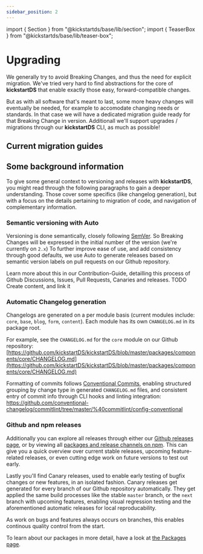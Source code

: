 ```yaml
---
sidebar_position: 2
---
```


import { Section } from "@kickstartds/base/lib/section";
import { TeaserBox } from "@kickstartds/base/lib/teaser-box";

# Upgrading

We generally try to avoid Breaking Changes, and thus the need for explicit migration. We've tried very hard to find abstractions for the core of **kickstartDS** that enable exactly those easy, forward-compatible changes.

But as with all software that's meant to last, some more heavy changes will eventually be needed, for example to accomodate changing needs or standards. In that case we will have a dedicated migration guide ready for that Breaking Change in version. Additionall we'll support upgrades / migrations through our **kickstartDS** CLI, as much as possible!

## Current migration guides

<Section ks-theme="docs" spaceBefore="none" spaceAfter="none" width="full">
  <TeaserBox
    link={{
      size: 'small',
      href: '/docs/guides/migrations/upgrade-2.0.0',
      label: "Follow Guide",
      variant: "outline",
    }}
    text="Upgrade to our first Open Source-available release"
    topic="Migration to 2.x"
  />
</Section>

## Some background information

To give some general context to versioning and releases with **kickstartDS**, you might read through the following paragraphs to gain a deeper understanding. Those cover some specifics (like changelog generation), but with a focus on the details pertaining to migration of code, and navigation of complementary information.

### Semantic versioning with Auto

Versioning is done semantically, closely following [SemVer](https://semver.org/lang/de/). So Breaking Changes will be expressed in the initial number of the version (we're currently on `2.x`)
To further improve ease of use, and add consistency through good defaults, we use Auto to generate releases based on semantic version labels on pull requests on our Github repository.

Learn more about this in our Contribution-Guide, detailling this process of Github Discussions, Issues, Pull Requests, Canaries and releases. TODO Create content, and link it

### Automatic Changelog generation

Changelogs are generated on a per module basis (current modules include: `core`, `base`, `blog`, `form`, `content`). Each module has its own `CHANGELOG.md` in its package root.

For example, see the `CHANGELOG.md` for the `core` module on our Github repository:  
[https://github.com/kickstartDS/kickstartDS/blob/master/packages/components/core/CHANGELOG.md](https://github.com/kickstartDS/kickstartDS/blob/master/packages/components/core/CHANGELOG.md)

Formatting of commits follows [Conventional Commits](https://www.conventionalcommits.org/en/v1.0.0/), enabling structured grouping by change type in generated `CHANGELOG.md` files, and consistent entry of commit info through CLI hooks and linting integration:  
https://github.com/conventional-changelog/commitlint/tree/master/%40commitlint/config-conventional

### Github and npm releases

Additionally you can explore all releases through either our [Github releases page](https://github.com/kickstartDS/kickstartDS/releases), or by viewing all [packages and release channels on npm](https://www.npmjs.com/org/kickstartds). This can give you a quick overview over current stable releases, upcoming feature-related releases, or even cutting edge work on future versions to test out early.

Lastly you'll find Canary releases, used to enable early testing of bugfix changes or new features, in an isolated fashion. Canary releases get generated for every branch of our Github repository automatically. They get applied the same build processes like the stable `master` branch, or the `next` branch with upcoming features, enabling visual regression testing and the aforementioned automatic releases for local reproducability.

As work on bugs and features always occurs on branches, this enables continous quality control from the start.

To learn about our packages in more detail, have a look at [the Packages page](../packages/index.md).
